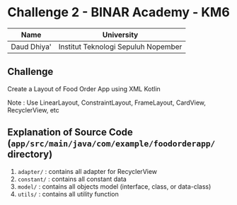 # Challenge 2 - BINAR Academy - KM6

| Name        | University                          |
|-------------|-------------------------------------|
| Daud Dhiya' | Institut Teknologi Sepuluh Nopember |

## Challenge

Create a Layout of Food Order App using XML Kotlin

Note : Use LinearLayout, ConstraintLayout, FrameLayout, CardView, RecyclerView, etc

## Explanation of Source Code (`app/src/main/java/com/example/foodorderapp/` directory)

1. `adapter/` : contains all adapter for RecyclerView
2. `constant/` : contains all constant data
3. `model/` : contains all objects model (interface, class, or data-class)
4. `utils/` : contains all utility function
